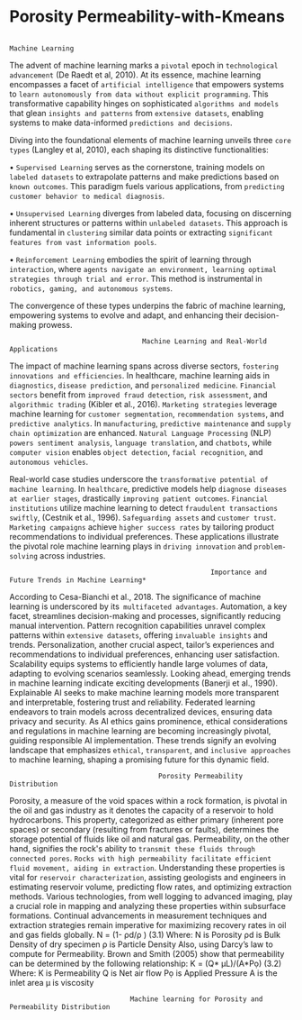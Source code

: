 # Porosity Permeability-with-Kmeans
                
                                                                         Machine Learning

The advent of machine learning marks a `pivotal` epoch in `technological advancement` (De Raedt et al, 2010). At its essence, machine learning encompasses a facet of `artificial intelligence` that empowers systems to `learn autonomously from data without explicit programming`. This transformative capability hinges on sophisticated `algorithms and models` that glean `insights and patterns` from `extensive datasets`, enabling systems to make data-informed `predictions and decisions`.

Diving into the foundational elements of machine learning unveils three `core types` (Langley et al, 2010), each shaping its distinctive functionalities:

•	`Supervised Learning` serves as the cornerstone, training models on `labeled datasets` to extrapolate patterns and make predictions based on `known outcomes`. This paradigm fuels various applications, from `predicting customer behavior to medical diagnosis`.

•	`Unsupervised Learning` diverges from labeled data, focusing on discerning inherent structures or patterns within `unlabeled datasets`. This approach is fundamental in `clustering` similar data points or extracting `significant features from vast information pools`.

•	`Reinforcement Learning` embodies the spirit of learning through `interaction`, where `agents navigate an environment, learning optimal strategies through trial and error`. This method is instrumental in `robotics, gaming, and autonomous systems`.

The convergence of these types underpins the fabric of machine learning, empowering systems to evolve and adapt, and enhancing their decision-making prowess.

                                     Machine Learning and Real-World Applications
                
The impact of machine learning spans across diverse sectors, `fostering innovations and efficiencies`. In healthcare, machine learning aids in `diagnostics`, `disease prediction`, and `personalized medicine`. `Financial sectors` benefit from `improved fraud detection`, `risk assessment`, and `algorithmic trading` (Kibler et al., 2016). `Marketing strategies` leverage machine learning for `customer segmentation`, `recommendation systems`, and `predictive analytics`. In `manufacturing`, `predictive maintenance` and `supply chain optimization` are enhanced. `Natural Language Processing` (NLP) `powers sentiment analysis`, `language translation`, and `chatbots`, while `computer vision` enables `object detection`, `facial recognition`, and `autonomous vehicles`.

Real-world case studies underscore the `transformative potential of machine learning`. In `healthcare`, predictive models help `diagnose diseases at earlier stages`, drastically `improving patient outcomes`. `Financial institutions` utilize machine learning to detect `fraudulent transactions swiftly`, (Cestnik et al., 1996). `Safeguarding assets` and `customer trust`. `Marketing campaigns` achieve `higher success rates` by tailoring product recommendations to individual preferences. These applications illustrate the pivotal role machine learning plays in `driving innovation` and `problem-solving` across industries.

                                                      Importance and Future Trends in Machine Learning*

According to Cesa-Bianchi et al., 2018. The significance of machine learning is underscored by its` multifaceted advantages`. Automation, a key facet, streamlines decision-making and processes, significantly reducing manual intervention. Pattern recognition capabilities unravel complex patterns within `extensive datasets`, offering `invaluable insights` and trends. Personalization, another crucial aspect, tailor’s experiences and recommendations to individual preferences, enhancing user satisfaction. Scalability equips systems to efficiently handle large volumes of data, adapting to evolving scenarios seamlessly.
Looking ahead, emerging trends in machine learning indicate exciting developments (Banerji et al., 1990). Explainable AI seeks to make machine learning models more transparent and interpretable, fostering trust and reliability. Federated learning endeavors to train models across decentralized devices, ensuring data privacy and security. As AI ethics gains prominence, ethical considerations and regulations in machine learning are becoming increasingly pivotal, guiding responsible AI implementation. These trends signify an evolving landscape that emphasizes `ethical`, `transparent`, and `inclusive approaches` to machine learning, shaping a promising future for this dynamic field.

                                         Porosity Permeability Distribution

Porosity, a measure of the void spaces within a rock formation, is pivotal in the oil and gas industry as it denotes the capacity of a reservoir to hold hydrocarbons. This property, categorized as either primary (inherent pore spaces) or secondary (resulting from fractures or faults), determines the storage potential of fluids like oil and natural gas. Permeability, on the other hand, signifies the rock's ability to `transmit these fluids through connected pores`. `Rocks with high permeability facilitate efficient fluid movement, aiding in extraction`. Understanding these properties is vital for `reservoir characterization`, assisting geologists and engineers in estimating reservoir volume, predicting flow rates, and optimizing extraction methods. Various technologies, from well logging to advanced imaging, play a crucial role in mapping and analyzing these properties within subsurface formations. Continual advancements in measurement techniques and extraction strategies remain imperative for maximizing recovery rates in oil and gas fields globally.
N = (1-  ρd/ρ  )											(3.1)
Where:
N is Porosity
ρd is Bulk Density of dry specimen
ρ is Particle Density
Also, using Darcy’s law to compute for Permeability. Brown and Smith (2005) show that permeability can be determined by the following relationship:
K = (Q* μL)/(A*Pọ)											(3.2)
Where:
K is Permeability
Q is Net air flow
Pọ is Applied Pressure
A is the inlet area
μ is viscosity

                                  Machine learning for Porosity and Permeability Distribution

